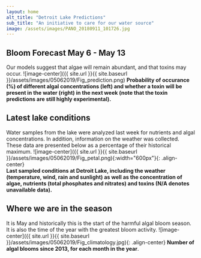 ```yaml
---
layout: home
alt_title: "Detroit Lake Predictions"
sub_title: "An initiative to care for our water source"
image: /assets/images/PANO_20180911_101726.jpg
---
```

## Bloom Forecast May 6 - May 13
Our models suggest that algae will remain abundant, and that toxins may occur.
![image-center]({{ site.url }}{{ site.baseurl }}/assets/images/05062019/Fig_prediction.png)
__Probability of occurance (%) of different algal concentrations (left) and whether a toxin will be present in the water (right) in the next week (note that the toxin predictions are still highly experimental).__

## Latest lake conditions
Water samples from the lake were analyzed last week for nutrients and algal concentrations. In addition, information on the weather was collected. These data are presented below as a percentage of their historical maximum.
![image-center]({{ site.url }}{{ site.baseurl }}/assets/images/05062019/Fig_petal.png){:width="600px"}{: .align-center}
<br clear="all" />
__Last sampled conditions at Detroit Lake, including the weather (temperature, wind, rain and sunlight) as well as the concentration of algae, nutrients (total phosphates and nitrates) and toxins (N/A denotes unavailable data).__

## Where we are in the season
It is May and historically this is the start of the harmful algal bloom season. It is also the time of the year with the greatest bloom activity.
![image-center]({{ site.url }}{{ site.baseurl }}/assets/images/05062019/Fig_climatology.jpg){: .align-center}
__Number of algal blooms since 2013, for each month in the year__.
